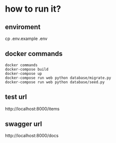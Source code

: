 # how to run it?

## enviroment
cp .env.example .env

## docker commands
```
docker commands
docker-compose build
docker-compose up
docker-compose run web python database/migrate.py
docker-compose run web python database/seed.py
```

## test url

http://localhost:8000/items

## swagger url
http://localhost:8000/docs
